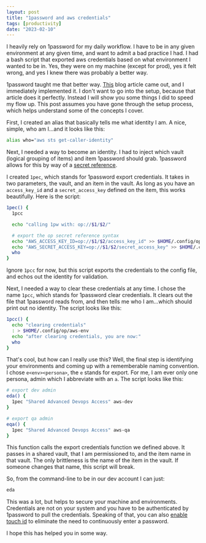 ```yaml
---
layout: post
title: "1password and aws credentials"
tags: [productivity]
date: "2023-02-10"
---
```


I heavily rely on 1password for my daily workflow. I have to be in any given environment at any given time, and want to admit a bad practice I had. I had a bash script that exported aws credentials based on what environment I wanted to be in. Yes, they were on my machine (except for prod), yes it felt wrong, and yes I knew there was probably a better way.

1password taught me that better way. [This](https://blog.1password.com/1password-cli-2_0) blog article came out, and I immediately implemented it. I don't want to go into the setup, because that article does it perfectly. Instead I will show you some things I did to speed my flow up. This post assumes you have gone through the setup process, which helps understand some of the concepts I cover.

First, I created an alias that basically tells me what identity I am. A nice, simple, who am I...and it looks like this:

```sh
alias who="aws sts get-caller-identity"
```

Next, I needed a way to become an identity. I had to inject which vault (logical grouping of items) and item 1password should grab. 1password allows for this by way of a [secret reference](https://developer.1password.com/docs/cli/secret-references).

I created `1pec`, which stands for 1password export credentials. It takes in two parameters, the vault, and an item in the vault.
As long as you have an `access_key_id` and a `secret_access_key` defined on the item, this works beautifully. Here is the script:

```sh
1pec() {
  1pcc

  echo "calling 1pw with: op://$1/$2/"

  # export the op secret reference syntax
  echo "AWS_ACCESS_KEY_ID=op://$1/$2/access_key_id" >> $HOME/.config/op/aws-env
  echo "AWS_SECRET_ACCESS_KEY=op://$1/$2/secret_access_key" >> $HOME/.config/op/aws-env
  who
}
```

Ignore `1pcc` for now, but this script exports the credentials to the config file, and echos out the identity for validation.

Next, I needed a way to clear these credentials at any time. I chose the name `1pcc`, which stands for 1password clear credentials. It clears out the file that 1password reads from, and then tells me who I am...which should print out no identity. The script looks like this:

```sh
1pcc() {
  echo "clearing credentials"
  : > $HOME/.config/op/aws-env
  echo "after clearing credentials, you are now:"
  who
}
```

That's cool, but how can I really use this? Well, the final step is identifying your environments and coming up with a rememberable naming convention.
I chose `e<env><persona>`, the `e` stands for export. For me, I am ever only one persona, admin which I abbreviate with an `a`. The script looks like this:

```sh
# export dev admin
eda() {
  1pec "Shared Advanced Devops Access" aws-dev
}

# export qa admin
eqa() {
  1pec "Shared Advanced Devops Access" aws-qa
}
```

This function calls the export credentials function we defined above. It passes in a shared vault, that I am permissioned to, and the item name in that vault. The only brittleness is the name of the item in the vault. If someone changes that name, this script will break.

So, from the command-line to be in our dev account I can just:

```sh
eda
```

This was a lot, but helps to secure your machine and environments. Credentials are not on your system and you have to be authenticated by 1password to pull the credentials. Speaking of that, you can also [enable touch id](https://support.1password.com/touch-id-mac) to eliminate the need to continuously enter a password.

I hope this has helped you in some way.
